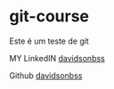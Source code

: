 # git-course

Este é um teste de git

MY LinkedIN [davidsonbss](https://www.linkedin.com/in/davidsonbss/)

Github [davidsonbss](https://github.com/davidsonbss/)

